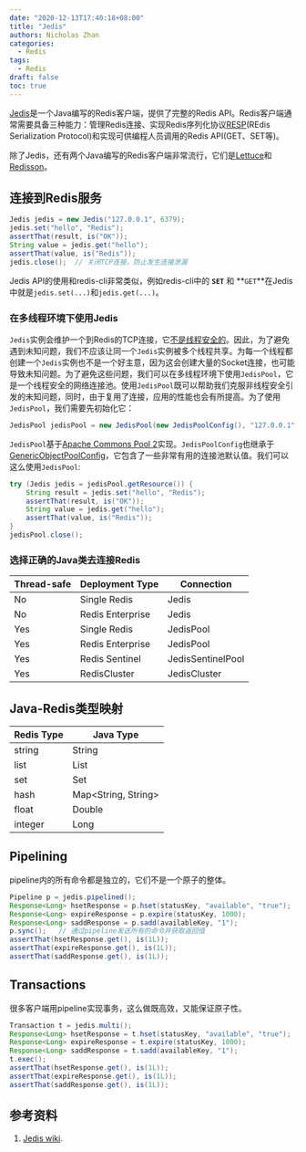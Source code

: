```yaml
---
date: "2020-12-13T17:40:18+08:00"
title: "Jedis"
authors: Nicholas Zhan
categories:
  - Redis
tags:
  - Redis
draft: false
toc: true
---
```

[Jedis](https://github.com/xetorthio/jedis)是一个Java编写的Redis客户端，提供了完整的Redis API。Redis客户端通常需要具备三种能力：管理Redis连接、实现Redis序列化协议[RESP](https://redis.io/topics/protocol)(REdis Serialization Protocol)和实现可供编程人员调用的Redis API(GET、SET等)。

除了Jedis，还有两个Java编写的Redis客户端非常流行，它们是[Lettuce](https://github.com/mp911de/lettuce)和[Redisson](https://github.com/mrniko/redisson)。

## 连接到Redis服务
```Java
Jedis jedis = new Jedis("127.0.0.1", 6379);
jedis.set("hello", "Redis");
assertThat(result, is("OK"));
String value = jedis.get("hello");
assertThat(value, is("Redis"));
jedis.close();  // 关闭TCP连接，防止发生连接泄漏
```
Jedis API的使用和redis-cli非常类似，例如redis-cli中的 **`SET`** 和 **`GET`**在Jedis中就是`jedis.set(...)`和`jedis.get(...)`。

### 在多线程环境下使用Jedis
`Jedis`实例会维护一个到Redis的TCP连接，它<u>不是线程安全的</u>。因此，为了避免遇到未知问题，我们不应该让同一个`Jedis`实例被多个线程共享。为每一个线程都创建一个`Jedis`实例也不是一个好主意，因为这会创建大量的Socket连接，也可能导致未知问题。为了避免这些问题，我们可以在多线程环境下使用`JedisPool`，它是一个线程安全的网络连接池。使用`JedisPool`既可以帮助我们克服非线程安全引发的未知问题，同时，由于复用了连接，应用的性能也会有所提高。为了使用`JedisPool`，我们需要先初始化它：
```Java
JedisPool jedisPool = new JedisPool(new JedisPoolConfig(), "127.0.0.1", 6379);
```
`JedisPool`基于[Apache Commons Pool 2](http://commons.apache.org/proper/commons-pool/index.html)实现。`JedisPoolConfig`也继承于[GenericObjectPoolConfig](http://commons.apache.org/proper/commons-pool/apidocs/org/apache/commons/pool2/impl/GenericObjectPoolConfig.html)，它包含了一些非常有用的连接池默认值。我们可以这么使用`JedisPool`:
```Java
try (Jedis jedis = jedisPool.getResource()) {
    String result = jedis.set("hello", "Redis");
    assertThat(result, is("OK"));
    String value = jedis.get("hello");
    assertThat(value, is("Redis"));
}
jedisPool.close();
```

### 选择正确的Java类去连接Redis

| Thread-safe | Deployment Type  | Connection        |
| ----------- | ---------------- | ----------------- |
| No          | Single Redis     | Jedis             |
| No          | Redis Enterprise | Jedis             |
| Yes         | Single Redis     | JedisPool         |
| Yes         | Redis Enterprise | JedisPool         |
| Yes         | Redis Sentinel   | JedisSentinelPool |
| Yes         | RedisCluster     | JedisCluster      |

## Java-Redis类型映射

| Redis Type | Java Type           |
| ---------- | ------------------- |
| string     | String              |
| list       | List<String>        |
| set        | Set<String>         |
| hash       | Map<String, String> |
| float      | Double              |
| integer    | Long                |

## Pipelining
pipeline内的所有命令都是独立的，它们不是一个原子的整体。
```Java
Pipeline p = jedis.pipelined();
Response<Long> hsetResponse = p.hset(statusKey, "available", "true");
Response<Long> expireResponse = p.expire(statusKey, 1000);
Response<Long> saddResponse = p.sadd(availableKey, "1");
p.sync();   // 通过pipeline发送所有的命令并获取返回值
assertThat(hsetResponse.get(), is(1L));
assertThat(expireResponse.get(), is(1L));
assertThat(saddResponse.get(), is(1L));
```

## Transactions
很多客户端用pipeline实现事务，这么做既高效，又能保证原子性。
```Java
Transaction t = jedis.multi();
Response<Long> hsetResponse = t.hset(statusKey, "available", "true");
Response<Long> expireResponse = t.expire(statusKey, 1000);
Response<Long> saddResponse = t.sadd(availableKey, "1");
t.exec();
assertThat(hsetResponse.get(), is(1L));
assertThat(expireResponse.get(), is(1L));
assertThat(saddResponse.get(), is(1L));
```

## 参考资料
1. [Jedis wiki](https://github.com/xetorthio/jedis/wiki).
